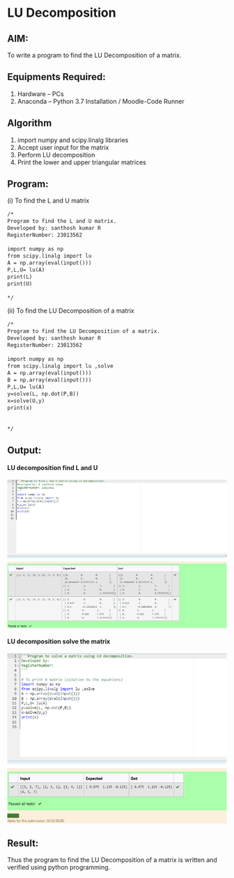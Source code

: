 # LU Decomposition 

## AIM:
To write a program to find the LU Decomposition of a matrix.

## Equipments Required:
1. Hardware – PCs
2. Anaconda – Python 3.7 Installation / Moodle-Code Runner

## Algorithm
1. import numpy and scipy.linalg libraries
2. Accept user input for the matrix
3. Perform LU decomposition
4. Print the lower and upper triangular matrices

## Program:
(i) To find the L and U matrix
```
/*
Program to find the L and U matrix.
Developed by: santhosh kumar R
RegisterNumber: 23013562

import numpy as np
from scipy.linalg import lu
A = np.array(eval(input()))
P,L,U= lu(A)
print(L)
print(U)

*/
```
(ii) To find the LU Decomposition of a matrix
```
/*
Program to find the LU Decomposition of a matrix.
Developed by: santhosh kumar R
RegisterNumber: 23013562

import numpy as np
from scipy.linalg import lu ,solve
A = np.array(eval(input()))
B = np.array(eval(input()))
P,L,U= lu(A)
y=solve(L, np.dot(P,B))
x=solve(U,y)
print(x)


*/
```

## Output:
#### LU decomposition find L and U

![Alt text](<Screenshot 2023-12-11 092421.png>)

#### LU decomposition solve the matrix

![Alt text](<Screenshot 2023-12-11 092724.png>)



## Result:
Thus the program to find the LU Decomposition of a matrix is written and verified using python programming.

